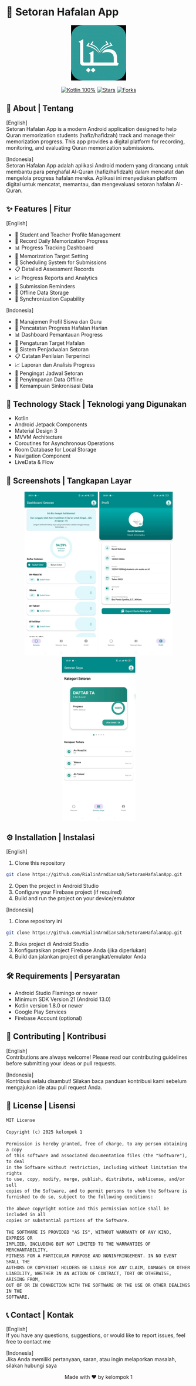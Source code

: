 # 📱 Setoran Hafalan App

<p align="center">
  <img src="app/src/main/res/drawable/iconn.png" alt="Setoran Hafalan App Logo" width="150"/>
</p>

<p align="center">
  <a href="https://kotlin.link"><img src="https://img.shields.io/badge/Kotlin-100%25-purple.svg?style=flat" alt="Kotlin 100%"></a>
  <a href="https://github.com/RialinArndiansah/SetoranHafalanApp/stargazers"><img src="https://img.shields.io/github/stars/RialinArndiansah/SetoranHafalanApp.svg?style=flat" alt="Stars"></a>
  <a href="https://github.com/RialinArndiansah/SetoranHafalanApp/network"><img src="https://img.shields.io/github/forks/RialinArndiansah/SetoranHafalanApp.svg?style=flat" alt="Forks"></a>
</p>

## 🌟 About | Tentang
[English]  
Setoran Hafalan App is a modern Android application designed to help Quran memorization students (hafiz/hafidzah) track and manage their memorization progress. This app provides a digital platform for recording, monitoring, and evaluating Quran memorization submissions.

[Indonesia]  
Setoran Hafalan App adalah aplikasi Android modern yang dirancang untuk membantu para penghafal Al-Quran (hafiz/hafidzah) dalam mencatat dan mengelola progress hafalan mereka. Aplikasi ini menyediakan platform digital untuk mencatat, memantau, dan mengevaluasi setoran hafalan Al-Quran.

## ✨ Features | Fitur

[English]
- 👤 Student and Teacher Profile Management
- 📝 Record Daily Memorization Progress
- 📊 Progress Tracking Dashboard
- 🎯 Memorization Target Setting
- 📅 Scheduling System for Submissions
- 📋 Detailed Assessment Records
- 📈 Progress Reports and Analytics
- 🔔 Submission Reminders
- 💾 Offline Data Storage
- 🔄 Synchronization Capability

[Indonesia]
- 👤 Manajemen Profil Siswa dan Guru
- 📝 Pencatatan Progress Hafalan Harian
- 📊 Dashboard Pemantauan Progress
- 🎯 Pengaturan Target Hafalan
- 📅 Sistem Penjadwalan Setoran
- 📋 Catatan Penilaian Terperinci
- 📈 Laporan dan Analisis Progress
- 🔔 Pengingat Jadwal Setoran
- 💾 Penyimpanan Data Offline
- 🔄 Kemampuan Sinkronisasi Data

## 🚀 Technology Stack | Teknologi yang Digunakan

- Kotlin
- Android Jetpack Components
- Material Design 3
- MVVM Architecture
- Coroutines for Asynchronous Operations
- Room Database for Local Storage
- Navigation Component
- LiveData & Flow

## 📱 Screenshots | Tangkapan Layar

<p align="center">
  <!-- Add your app screenshots here -->
  <img src="app/src/main/res/drawable/dashboard_rdme.jpg" width="200" alt="Dashboard"/>
  <img src="app/src/main/res/drawable/profil_rdme.jpg" width="200" alt="Progress Tracking"/>
  <img src="app/src/main/res/drawable/setoransaya_rdme.jpg" width="200" alt="Profile Management"/>
</p>

## ⚙️ Installation | Instalasi

[English]
1. Clone this repository
```bash
git clone https://github.com/RialinArndiansah/SetoranHafalanApp.git
```
2. Open the project in Android Studio
3. Configure your Firebase project (if required)
4. Build and run the project on your device/emulator

[Indonesia]
1. Clone repository ini
```bash
git clone https://github.com/RialinArndiansah/SetoranHafalanApp.git
```
2. Buka project di Android Studio
3. Konfigurasikan project Firebase Anda (jika diperlukan)
4. Build dan jalankan project di perangkat/emulator Anda

## 🛠️ Requirements | Persyaratan

- Android Studio Flamingo or newer
- Minimum SDK Version 21 (Android 13.0)
- Kotlin version 1.8.0 or newer
- Google Play Services
- Firebase Account (optional)

## 🤝 Contributing | Kontribusi

[English]  
Contributions are always welcome! Please read our contributing guidelines before submitting your ideas or pull requests.

[Indonesia]  
Kontribusi selalu disambut! Silakan baca panduan kontribusi kami sebelum mengajukan ide atau pull request Anda.

## 📄 License | Lisensi

```
MIT License

Copyright (c) 2025 kelompok 1

Permission is hereby granted, free of charge, to any person obtaining a copy
of this software and associated documentation files (the "Software"), to deal
in the Software without restriction, including without limitation the rights
to use, copy, modify, merge, publish, distribute, sublicense, and/or sell
copies of the Software, and to permit persons to whom the Software is
furnished to do so, subject to the following conditions:

The above copyright notice and this permission notice shall be included in all
copies or substantial portions of the Software.

THE SOFTWARE IS PROVIDED "AS IS", WITHOUT WARRANTY OF ANY KIND, EXPRESS OR
IMPLIED, INCLUDING BUT NOT LIMITED TO THE WARRANTIES OF MERCHANTABILITY,
FITNESS FOR A PARTICULAR PURPOSE AND NONINFRINGEMENT. IN NO EVENT SHALL THE
AUTHORS OR COPYRIGHT HOLDERS BE LIABLE FOR ANY CLAIM, DAMAGES OR OTHER
LIABILITY, WHETHER IN AN ACTION OF CONTRACT, TORT OR OTHERWISE, ARISING FROM,
OUT OF OR IN CONNECTION WITH THE SOFTWARE OR THE USE OR OTHER DEALINGS IN THE
SOFTWARE.
```

## 📞 Contact | Kontak

[English]  
If you have any questions, suggestions, or would like to report issues, feel free to contact me

[Indonesia]  
Jika Anda memiliki pertanyaan, saran, atau ingin melaporkan masalah, silakan hubungi saya


<p align="center">
  Made with ❤️ by kelompok 1
</p>
